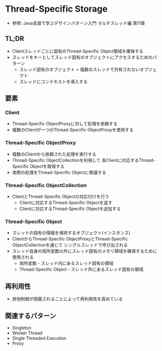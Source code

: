 # Thread-Specific Storage
- 参照: Java言語で学ぶデザインパターン入門 マルチスレッド編 第11章

## TL;DR
- Clientスレッドごとに固有のThread-Specific Object領域を確保する
- スレッドをキーとしてスレッド固有のオブジェクトにアクセスするためのパターン
  - スレッド固有のオブジェクト = 複数のスレッドで共有されないオブジェクト
  - スレッドにコンテキストを導入する

## 要素
### Client
- Thread-Specific ObjectProxyに対して処理を依頼する
- 複数のClientが一つのThread-Specific ObjectProxyを使用する

### Thread-Specific ObjectProxy
- 複数のClientから依頼された処理を実行する
- Thread-Specific ObjectCollectionを利用して
  各Clientに対応するThread-Specific Objectを取得する
- 実際の処理をThread-Specific Objectに移譲する

### Thread-Specific ObjectCollection
- ClientとThread-Specific Objectの対応付けを行う
  - Clientに対応するThread-Specific Objectを返す
  - Clientに対応するThread-Specific Objectを追加する

### Thread-Specific Object
- スレッドの固有の情報を保持するオブジェクト(インスタンス)
- ClientからThread-Specific ObjectProxyとThread-Specific ObjectCollectionを通じて
  シングルスレッドで呼び出される
- スレッド自身の局所変数以外にスレッド固有のメモリ領域を確保するために使用される
  - 局所変数 - スレッド内にあるスレッド固有の領域
  - Thread-Specific Object - スレッド外にあるスレッド固有の領域

## 再利用性
- 排他制御が隠蔽されることによって再利用性を高めている

## 関連するパターン
- Singleton
- Worker Thread
- Single Threaded Execution
- Proxy
